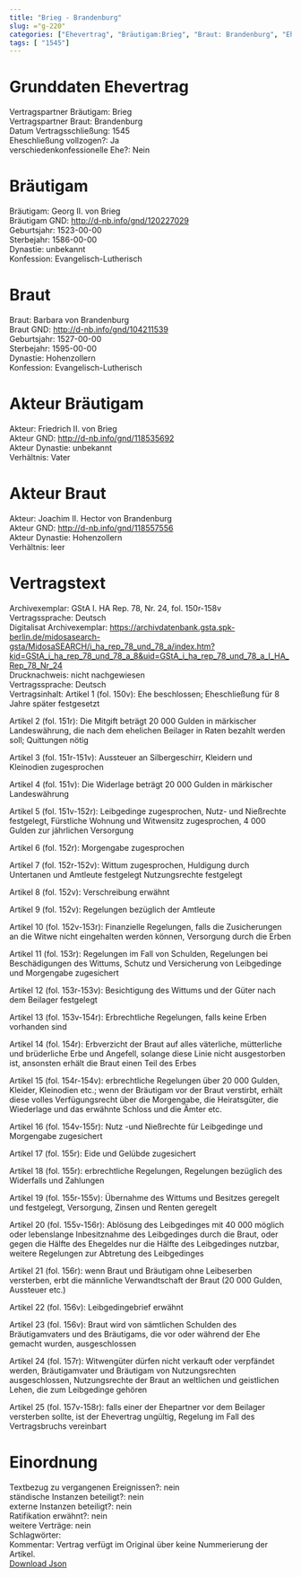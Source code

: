 ```yaml
---
title: "Brieg - Brandenburg"
slug: ="g-220"
categories: ["Ehevertrag", "Bräutigam:Brieg", "Braut: Brandenburg", "Eheschließung vollzogen?:Ja", "verschiedenkonfessionelle Ehe?:Nein", "Dynastie Bräutigam:unbekannt", "Akteur Bräutigam:Friedrich II. von Brieg", "Akteur Braut:Joachim II. Hector von Brandenburg", "Textbezug?:nein", "Ständisch?:nein", "Ratifikation?:nein", "Sonstiges?:nein", "Bräutigam:Brieg", "Braut: Brandenburg"]
tags: [ "1545"]
---
```

<!--more-->

# Grunddaten Ehevertrag

Vertragspartner Bräutigam: Brieg<br>
Vertragspartner Braut: Brandenburg<br>
Datum Vertragsschließung: 1545<br>
Eheschließung vollzogen?: Ja<br>
verschiedenkonfessionelle Ehe?: Nein<br>
# Bräutigam

Bräutigam: Georg II. von Brieg<br>
Bräutigam GND: http://d-nb.info/gnd/120227029<br>
Geburtsjahr: 1523-00-00<br>
Sterbejahr: 1586-00-00<br>
Dynastie: unbekannt<br>
Konfession: Evangelisch-Lutherisch<br>
# Braut

Braut: Barbara von Brandenburg<br>
Braut GND: http://d-nb.info/gnd/104211539<br>
Geburtsjahr: 1527-00-00<br>
Sterbejahr: 1595-00-00<br>
Dynastie: Hohenzollern<br>
Konfession: Evangelisch-Lutherisch<br>
# Akteur Bräutigam

Akteur: Friedrich II. von Brieg<br>
Akteur GND: http://d-nb.info/gnd/118535692<br>
Akteur Dynastie: unbekannt<br>
Verhältnis: Vater<br>
# Akteur Braut

Akteur: Joachim II. Hector von Brandenburg<br>
Akteur GND: http://d-nb.info/gnd/118557556<br>
Akteur Dynastie: Hohenzollern<br>
Verhältnis: leer<br>
# Vertragstext

Archivexemplar: GStA I. HA Rep. 78, Nr. 24, fol. 150r-158v<br>
Vertragssprache: Deutsch<br>
Digitalisat Archivexemplar: https://archivdatenbank.gsta.spk-berlin.de/midosasearch-gsta/MidosaSEARCH/i_ha_rep_78_und_78_a/index.htm?kid=GStA_i_ha_rep_78_und_78_a_8&uid=GStA_i_ha_rep_78_und_78_a_I_HA_Rep_78_Nr_24<br>
Drucknachweis: nicht nachgewiesen<br>
Vertragssprache: Deutsch<br>
Vertragsinhalt: Artikel 1 (fol. 150v): Ehe beschlossen; Eheschließung für 8 Jahre später festgesetzt

Artikel 2 (fol. 151r): Die Mitgift beträgt 20 000 Gulden in märkischer Landeswährung, die nach dem ehelichen Beilager in Raten bezahlt werden soll; Quittungen nötig

Artikel 3 (fol. 151r-151v): Aussteuer an Silbergeschirr, Kleidern und Kleinodien zugesprochen

Artikel 4 (fol. 151v): Die Widerlage beträgt 20 000 Gulden in märkischer Landeswährung

Artikel 5 (fol. 151v-152r): Leibgedinge zugesprochen, Nutz- und Nießrechte festgelegt, Fürstliche Wohnung und Witwensitz zugesprochen, 4 000 Gulden zur jährlichen Versorgung

Artikel 6 (fol. 152r): Morgengabe zugesprochen

Artikel 7 (fol. 152r-152v): Wittum zugesprochen, Huldigung durch Untertanen und Amtleute festgelegt Nutzungsrechte festgelegt

Artikel 8 (fol. 152v): Verschreibung erwähnt

Artikel 9 (fol. 152v): Regelungen bezüglich der Amtleute

Artikel 10 (fol. 152v-153r): Finanzielle Regelungen, falls die Zusicherungen an die Witwe nicht eingehalten werden können, Versorgung durch die Erben

Artikel 11 (fol. 153r): Regelungen im Fall von Schulden, Regelungen bei Beschädigungen des Wittums, Schutz und Versicherung von Leibgedinge und Morgengabe zugesichert

Artikel 12 (fol. 153r-153v): Besichtigung des Wittums und der Güter nach dem Beilager festgelegt

Artikel 13 (fol. 153v-154r): Erbrechtliche Regelungen, falls keine Erben vorhanden sind

Artikel 14 (fol. 154r): Erbverzicht der Braut auf alles väterliche, mütterliche und brüderliche Erbe und Angefell, solange diese Linie nicht ausgestorben ist, ansonsten erhält die Braut einen Teil des Erbes

Artikel 15 (fol. 154r-154v): erbrechtliche Regelungen über 20 000 Gulden, Kleider, Kleinodien etc.; wenn der Bräutigam vor der Braut verstirbt, erhält diese volles Verfügungsrecht über die Morgengabe, die Heiratsgüter, die Wiederlage und das erwähnte Schloss und die Ämter etc.

Artikel 16 (fol. 154v-155r): Nutz -und Nießrechte für Leibgedinge und Morgengabe zugesichert

Artikel 17 (fol. 155r): Eide und Gelübde zugesichert

Artikel 18 (fol. 155r): erbrechtliche Regelungen, Regelungen bezüglich des Widerfalls und Zahlungen

Artikel 19 (fol. 155r-155v): Übernahme des Wittums und Besitzes geregelt und festgelegt, Versorgung, Zinsen und Renten geregelt

Artikel 20 (fol. 155v-156r): Ablösung des Leibgedinges mit 40 000 möglich oder lebenslange Inbesitznahme des Leibgedinges durch die Braut, oder gegen die Hälfte des Ehegeldes nur die Hälfte des Leibgedinges nutzbar, weitere Regelungen zur Abtretung des Leibgedinges

Artikel 21 (fol. 156r): wenn Braut und Bräutigam ohne Leibeserben versterben, erbt die männliche Verwandtschaft der Braut (20 000 Gulden, Aussteuer etc.)

Artikel 22 (fol. 156v): Leibgedingebrief erwähnt

Artikel 23 (fol. 156v): Braut wird von sämtlichen Schulden des Bräutigamvaters und des Bräutigams, die vor oder während der Ehe gemacht wurden, ausgeschlossen

Artikel 24 (fol. 157r): Witwengüter dürfen nicht verkauft oder verpfändet werden, Bräutigamvater und Bräutigam von Nutzungsrechten ausgeschlossen, Nutzungsrechte der Braut an weltlichen und geistlichen Lehen, die zum Leibgedinge gehören

Artikel 25 (fol. 157v-158r): falls einer der Ehepartner vor dem Beilager versterben sollte, ist der Ehevertrag ungültig, Regelung im Fall des Vertragsbruchs vereinbart<br>
# Einordnung

Textbezug zu vergangenen Ereignissen?: nein<br>
ständische Instanzen beteiligt?: nein<br>
externe Instanzen beteiligt?: nein<br>
Ratifikation erwähnt?: nein<br>
weitere Verträge: nein<br>
Schlagwörter: <br>
Kommentar: Vertrag verfügt im Original über keine Nummerierung der Artikel.<br>
[Download Json](/vertraege/vertrag-220.json)